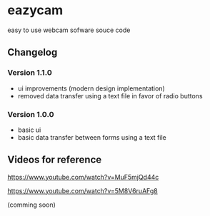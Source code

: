 # eazycam
easy to use webcam sofware souce code

## Changelog
### Version 1.1.0
* ui improvements (modern design implementation)
* removed data transfer using a text file in favor of radio buttons

### Version 1.0.0
* basic ui
* basic data transfer between forms using a text file

## Videos for reference

https://www.youtube.com/watch?v=MuF5mjQd44c

https://www.youtube.com/watch?v=5M8V6ruAFg8

(comming soon)